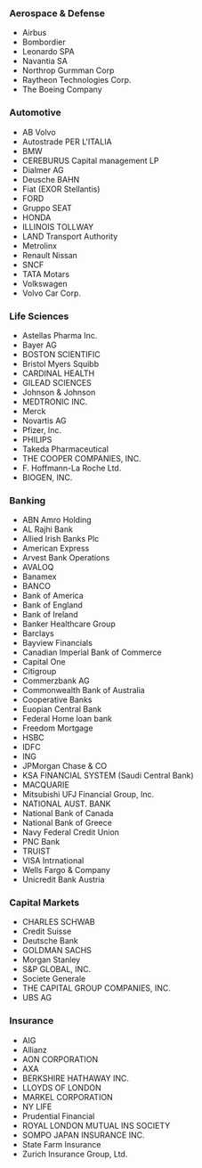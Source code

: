 
### Aerospace & Defense

- Airbus
- Bombordier
- Leonardo SPA
- Navantia SA
- Northrop Gurmman Corp
- Raytheon Technologies Corp.
- The Boeing Company

### Automotive

- AB Volvo
- Autostrade PER L'ITALIA
- BMW
- CEREBURUS Capital management LP
- Dialmer AG
- Deusche BAHN
- Fiat (EXOR Stellantis)
- FORD
- Gruppo SEAT
- HONDA
- ILLINOIS TOLLWAY
- LAND Transport Authority
- Metrolinx
- Renault Nissan
- SNCF
- TATA Motars
- Volkswagen
- Volvo Car Corp.

### Life Sciences

- Astellas Pharma Inc.
- Bayer AG
- BOSTON SCIENTIFIC
- Bristol Myers Squibb
- CARDINAL HEALTH
- GILEAD SCIENCES
- Johnson & Johnson
- MEDTRONIC INC.
- Merck
- Novartis AG
- Pfizer, Inc.
- PHILIPS
- Takeda Pharmaceutical
- THE COOPER COMPANIES, INC.
- F. Hoffmann-La Roche Ltd.
- BIOGEN, INC.

### Banking

- ABN Amro Holding
- AL Rajhi Bank
- Allied Irish Banks Plc
- American Express
- Arvest Bank Operations
- AVALOQ
- Banamex
- BANCO
- Bank of America
- Bank of England
- Bank of Ireland
- Banker Healthcare Group
- Barclays
- Bayview Financials
- Canadian Imperial Bank of Commerce
- Capital One
- Citigroup
- Commerzbank AG
- Commonwealth Bank of Australia
- Cooperative Banks
- Euopian Central Bank
- Federal Home loan bank
- Freedom Mortgage
- HSBC
- IDFC
- ING
- JPMorgan Chase & CO
- KSA FINANCIAL SYSTEM (Saudi Central Bank)
- MACQUARIE
- Mitsubishi UFJ Financial Group, Inc.
- NATIONAL AUST. BANK
- National Bank of Canada
- National Bank of Greece
- Navy Federal Credit Union
- PNC Bank
- TRUIST
- VISA Intrnational
- Wells Fargo & Company
- Unicredit Bank Austria 

### Capital Markets

- CHARLES SCHWAB
- Credit Suisse
- Deutsche Bank
- GOLDMAN SACHS
- Morgan Stanley
- S&P GLOBAL, INC.
- Societe Generale
- THE CAPITAL GROUP COMPANIES, INC.
- UBS AG

### Insurance

- AIG
- Allianz
- AON CORPORATION
- AXA
- BERKSHIRE HATHAWAY INC.
- LLOYDS OF LONDON
- MARKEL CORPORATION
- NY LIFE
- Prudential Financial
- ROYAL LONDON MUTUAL INS SOCIETY
- SOMPO JAPAN INSURANCE INC.
- State Farm Insurance
- Zurich Insurance Group, Ltd.
